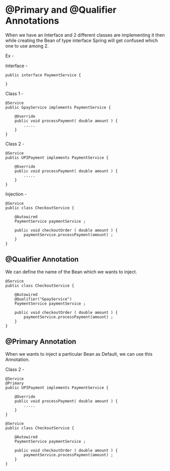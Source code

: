 # @Primary and @Qualifier Annotations

When we have an Interface and 2 different classes are implementing it then while creating the Bean of type interface Spring will get confused which one to use among 2.

Ex - 

Interface - 
```
public interface PaymentService {

}
```

Class 1 - 
```
@Service
public GpayService implements PaymentService {

    @Override
    public void processPayment( double amount ) {
        .....
    }
}
```

Class 2 - 
```
@Service
public UPIPayment implements PaymentService {

    @Override
    public void processPayment( double amount ) {
        .....
    }
}
```


Injection - 

```
@Service 
public class CheckoutService {

    @Autowired 
    PaymentService paymentService ;

    public void checkoutOrder ( double amount ) {
        paymentService.processPayment(amount) ;
    }
}
```


## @Qualifier Annotation

We can define the name of the Bean which we wants to inject.


```
@Service 
public class CheckoutService {

    @Autowired 
    @Qualifier("GpayService")
    PaymentService paymentService ;

    public void checkoutOrder ( double amount ) {
        paymentService.processPayment(amount) ;
    }
}
```



## @Primary Annotation

When we wants to inject a particular Bean as Default, we can use this Annotation.


Class 2 - 
```
@Service
@Primary
public UPIPayment implements PaymentService {

    @Override
    public void processPayment( double amount ) {
        .....
    }
}
```


```
@Service 
public class CheckoutService {

    @Autowired 
    PaymentService paymentService ;

    public void checkoutOrder ( double amount ) {
        paymentService.processPayment(amount) ;
    }
}
```
